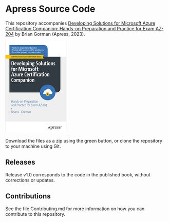 # Apress Source Code

This repository accompanies [Developing Solutions for Microsoft Azure Certification Companion: Hands-on Preparation and Practice for Exam AZ-204](https://www.link.springer.com/book/10.1007/9781484292990) by Brian Gorman (Apress, 2023).

[comment]: #cover
![Cover image](9781484292990.jpg)

Download the files as a zip using the green button, or clone the repository to your machine using Git.

## Releases

Release v1.0 corresponds to the code in the published book, without corrections or updates.

## Contributions

See the file Contributing.md for more information on how you can contribute to this repository.